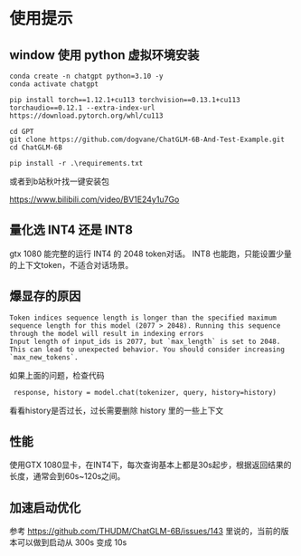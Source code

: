 # 使用提示

## window 使用 python 虚拟环境安装

```
conda create -n chatgpt python=3.10 -y
conda activate chatgpt

pip install torch==1.12.1+cu113 torchvision==0.13.1+cu113 torchaudio==0.12.1 --extra-index-url https://download.pytorch.org/whl/cu113

cd GPT
git clone https://github.com/dogvane/ChatGLM-6B-And-Test-Example.git
cd ChatGLM-6B

pip install -r .\requirements.txt
```

或者到b站秋叶找一键安装包

https://www.bilibili.com/video/BV1E24y1u7Go



## 量化选 INT4 还是 INT8
gtx 1080 能完整的运行 INT4 的 2048 token对话。
INT8 也能跑，只能设置少量的上下文token，不适合对话场景。


## 爆显存的原因

```
Token indices sequence length is longer than the specified maximum sequence length for this model (2077 > 2048). Running this sequence through the model will result in indexing errors
Input length of input_ids is 2077, but `max_length` is set to 2048. This can lead to unexpected behavior. You should consider increasing `max_new_tokens`.
```

如果上面的问题，检查代码

```
 response, history = model.chat(tokenizer, query, history=history)
```

看看history是否过长，过长需要删除 history 里的一些上下文

## 性能

使用GTX 1080显卡，在INT4下，每次查询基本上都是30s起步，根据返回结果的长度，通常会到60s~120s之间。


## 加速启动优化

参考 https://github.com/THUDM/ChatGLM-6B/issues/143 里说的，当前的版本可以做到启动从 300s 变成 10s
